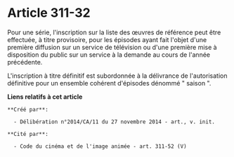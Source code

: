 # Article 311-32

Pour une série, l'inscription sur la liste des œuvres de référence peut être effectuée, à titre provisoire, pour les épisodes
ayant fait l'objet d'une première diffusion sur un service de télévision ou d'une première mise à disposition du public sur
un service à la demande au cours de l'année précédente. 

L'inscription à titre définitif est subordonnée à la délivrance de l'autorisation définitive pour un ensemble cohérent
d'épisodes dénommé " saison ".

**Liens relatifs à cet article**

	**Créé par**:

	  - Délibération n°2014/CA/11 du 27 novembre 2014 - art., v. init.

	**Cité par**:

	  - Code du cinéma et de l'image animée - art. 311-52 (V)
